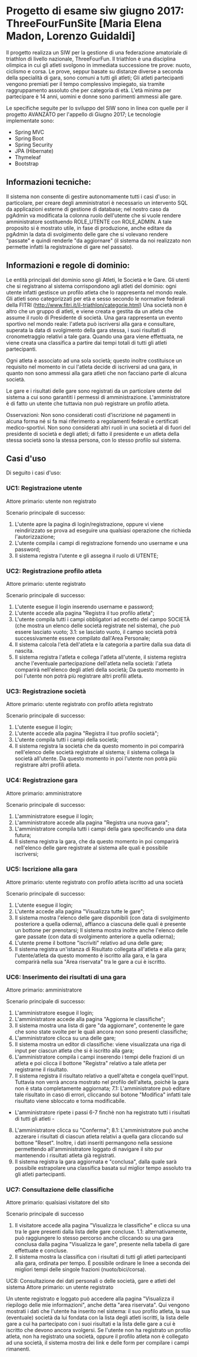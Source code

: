 # Progetto di esame siw giugno 2017: ThreeFourFunSite [Maria Elena Madon, Lorenzo Guidaldi]

Il progetto realizza un SIW per la gestione di una federazione amatoriale di triathlon di livello nazionale, ThreeFourFun.
Il triathlon è una disciplina olimpica in cui gli atleti svolgono in immediata successione tre prove: nuoto, ciclismo e corsa. Le prove, seppur basate su distanze diverse a seconda della specialità di gara, sono comuni a tutti gli atleti; Gli atleti partecipanti vengono premiati per il tempo complessivo impiegato, sia tramite raggruppamento assoluto che per categoria di età. L'età minima per partecipare è 14 anni, uomini e donne sono parimenti ammessi alle gare.

Le specifiche seguite per lo sviluppo del SIW sono in linea con quelle per il progetto AVANZATO per l'appello di Giugno 2017;
Le tecnologie implementate sono:
  - Spring MVC
  - Spring Boot
  - Spring Security
  - JPA (Hibernate)
  - Thymeleaf
  - Bootstrap

## Informazioni tecniche:
  Il sistema non consente di gestire autonomamente tutti i casi d'uso: in particolare, per creare degli amministratori è necessario un intervento SQL da applicazioni esterne di gestione di database; nel nostro caso da pgAdmin va modificata la colonna ruolo dell'utente che si vuole rendere amministratore sostituendo ROLE_UTENTE con ROLE_ADMIN.
  A tale proposito si è mostrato utile, in fase di produzione, anche editare da pgAdmin la data di svolgimento delle gare che si volevano rendere "passate" e quindi renderle "da aggiornare" (il sistema da noi realizzato non permette infatti la registrazione di gare nel passato).
  
## Informazioni e regole di dominio:
  Le entità principali del dominio sono gli Atleti, le Società e le Gare.
  Gli utenti che si registrano al sistema corrispondono agli atleti del dominio: ogni utente infatti gestisce un profilo atleta che lo rappresenta nel mondo reale. Gli atleti sono categorizzati per età e sesso secondo le normative federali della FITRI (http://www.fitri.it/il-triathlon/categorie.html)
  Una società non è altro che un gruppo di atleti, e viene creata e gestita da un atleta che assume il ruolo di Presidente di società.
  Una gara rappresenta un evento sportivo nel mondo reale: l'atleta può iscriversi alla gara e consultare, superata la data di svolgimento della gara stessa, i suoi risultati di cronometraggio relativi a tale gara.
  Quando una gara viene effettuata, ne viene creata una classifica a partire dai tempi totali di tutti gli atleti partecipanti.
  
  Ogni atleta è associato ad una sola società; questo inoltre costituisce un requisito nel momento in cui l'atleta decide di iscriversi ad una gara, in quanto non sono ammessi alla gara atleti che non facciano parte di alcuna società.
  
  Le gare e i risultati delle gare sono registrati da un particolare utente del sistema a cui sono garantiti i permessi di amministrazione. L'amministratore è di fatto un utente che tuttavia non può registrare un profilo atleta.
  
  Osservazioni: Non sono considerati costi d’iscrizione né pagamenti in alcuna forma né si fa mai riferimento a regolamenti federali e  certificati medico-sportivi. Non sono considerati altri ruoli in una società al di fuori del presidente di società e degli atleti; di   fatto il presidente e un atleta della stessa società sono la stessa persona, con lo stesso profilo sul sistema.
 
## Casi d'uso 
Di seguito i casi d'uso:

### UC1: Registrazione utente
Attore primario: utente non registrato

  Scenario principale di successo:
  1. L'utente apre la pagina di login/registrazione, oppure vi viene reindirizzato se prova ad eseguire una qualsiasi operazione che richieda l'autorizzazione;
  2. L'utente compila i campi di registrazione fornendo uno username e una password;
  3. Il sistema registra l'utente e gli assegna il ruolo di UTENTE;
  
### UC2: Registrazione profilo atleta
Attore primario: utente registrato

  Scenario principale di successo:
  1. L'utente esegue il login inserendo username e password;
  2. L'utente accede alla pagina "Registra il tuo profilo atleta";
  3. L'utente compila tutti i campi obbligatori ad eccetto del campo SOCIETÀ (che mostra un elenco delle società registrate nel sistema), che può essere lasciato vuoto;
    3.1: se lasciato vuoto, il campo società potrà successivamente essere compilato dall'Area Personale;
  4. Il sistema calcola l'età dell'atleta e la categoria a partire dalla sua data di nascita.
  5. Il sistema registra l'atleta e collega l'atleta all'utente, il sistema registra anche l'eventuale partecipazione dell'atleta nella società: l'atleta comparirà nell'elenco degli atleti della società;
  Da questo momento in poi l'utente non potrà più registrare altri profili atleta.
 
### UC3: Registrazione società
Attore primario: utente registrato con profilo atleta registrato

  Scenario principale di successo:
  1. L'utente esegue il login;
  2. L'utente accede alla pagina "Registra il tuo profilo società";
  3. L'utente compila tutti i campi della società;
  4. Il sistema registra la società che da questo momento in poi comparirà nell'elenco delle società registrate al sistema; il sistema collega la società all'utente.
  Da questo momento in poi l'utente non potrà più registrare altri profili atleta.
  
### UC4: Registrazione gara
Attore primario: amministratore

  Scenario principale di successo:
  1. L'amministratore esegue il login;
  2. L'amministratore accede alla pagina "Registra una nuova gara";
  3. L'amministratore compila tutti i campi della gara specificando una data futura;
  4. Il sistema registra la gara, che da questo momento in poi comparirà nell'elenco delle gare registrate al sistema alle quali è possibile iscriversi;
  
### UC5: Iscrizione alla gara
Attore primario: utente registrato con profilo atleta iscritto ad una società

  Scenario principale di successo:
  1. L'utente esegue il login;
  2. L'utente accede alla pagina "Visualizza tutte le gare";
  3. Il sistema mostra l'elenco delle gare disponibili (con data di svolgimento posteriore a quella odierna), affianco a ciascuna delle quali è presente un bottone per prenotarsi;
  Il sistema mostra inoltre anche l'elenco delle gare passate (con data di svolgimento anteriore a quella odierna);
  4. L'utente preme il bottone "iscriviti" relativo ad una delle gare;
  5. Il sistema registra un'istanza di Risultato collegata all'atleta e alla gara; l'utente/atleta da questo momento è iscritto alla gara, e la gara comparirà nella sua "Area riservata" tra le gare a cui è iscritto.
 
### UC6: Inserimento dei risultati di una gara
Attore primario: amministratore

  Scenario principale di successo:
  1. L'amministratore esegue il login;
  2. L'amministratore accede alla pagina "Aggiorna le classifiche";
  3. Il sistema mostra una lista di gare "da aggiornare", contenente le gare che sono state svolte per le quali ancora non sono presenti classifiche;
  4. L'amministratore clicca su una delle gare;
  5. Il sistema mostra un editor di classifiche: viene visualizzata una riga di input per ciascun atleta che si è iscritto alla gara;
  6. L'amministratore compila i campi inserendo i tempi delle frazioni di un atleta e poi clicca il bottone "Registra" relativo a tale atleta per registrarne il risultato.
  7. Il sistema registra il risultato relativo a quell'alteta e congela quell'input. Tuttavia non verrà ancora mostrato nel profilo dell'alteta, poichè la gara non è stata completamente aggiornata;
    7.1: L'amministratore può editare tale risultato in caso di errori, cliccando sul botone "Modifica" infatti tale risultato viene sbloccato e torna modificabile.
 - L'amministratore ripete i passi 6-7 finchè non ha registrato tutti i risultati di tutti gli atleti -
 8. L'amministratore clicca su "Conferma";
    8.1: L'amministratore può anche azzerare i risultati di ciascun atleta relativi a quella gara cliccando sul bottone "Reset". Inoltre, i dati inseriti permangono nella sessione permettendo all'amministratore loggato di navigare il sito pur mantenendo i risultati atleta già registrati.
 9. Il sistema registra la gara aggiornata e "conclusa", dalla quale sarà possibile estrapolare una classifica basata sul miglior tempo assoluto tra gli atleti partecipanti.
 
### UC7: Consultazione delle classifiche
 Attore primario: qualsiasi visitatore del sito
 
  Scenario principale di successo
  1. Il visitatore accede alla pagina "Visualizza le classifiche" e clicca su una tra le gare presenti dalla lista delle gare concluse.
      1.1: alternativamente, può raggiungere lo stesso percorso anche cliccando su una gara conclusa dalla pagina "Visualizza le gare", presente nella tabella di gare effettuate e concluse.
  2. Il sistema mostra la classifica con i risultati di tutti gli atleti partecipanti alla gara, ordinata per tempo. È possibile ordinare le linee a seconda dei migliori tempi delle singole frazioni (nuoto/bici/corsa).
  
  UC8: Consultazione dei dati personali o delle società, gare e atleti del sistema
  Attore primario: un utente registrato
  
  Un utente registrato e loggato può accedere alla pagina "Visualizza il riepilogo delle mie informazioni", anche detta "area riservata". Qui vengono mostrati i dati che l'utente ha inserito nel sistema: il suo profilo atleta, la sua (eventuale) società da lui fondata con la lista degli atleti iscritti, la lista delle gare a cui ha partecipato con i suoi risultati e la lista delle gare a cui è iscritto che devono ancora svolgersi.
  Se l'utente non ha registrato un profilo atleta, non ha registrato una società, oppure il profilo atleta non è collegato ad una società, il sistema mostra dei link e delle form per compilare i campi rimanenti.
  
  
